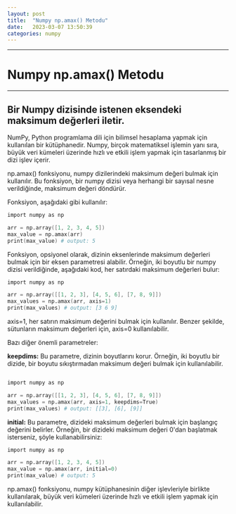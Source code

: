 ```yaml
---
layout: post
title:  "Numpy np.amax() Metodu"
date:   2023-03-07 13:50:39
categories: numpy
---
```


---
# Numpy np.amax() Metodu
---
Bir Numpy dizisinde istenen eksendeki maksimum değerleri iletir.
---

NumPy, Python programlama dili için bilimsel hesaplama yapmak için kullanılan bir kütüphanedir. Numpy, birçok matematiksel işlemin yanı sıra, büyük veri kümeleri üzerinde hızlı ve etkili işlem yapmak için tasarlanmış bir dizi işlev içerir.

np.amax() fonksiyonu, numpy dizilerindeki maksimum değeri bulmak için kullanılır. Bu fonksiyon, bir numpy dizisi veya herhangi bir sayısal nesne verildiğinde, maksimum değeri döndürür.

Fonksiyon, aşağıdaki gibi kullanılır:

```s
import numpy as np

arr = np.array([1, 2, 3, 4, 5])
max_value = np.amax(arr)
print(max_value) # output: 5
```

Fonksiyon, opsiyonel olarak, dizinin eksenlerinde maksimum değerleri bulmak için bir eksen parametresi alabilir. Örneğin, iki boyutlu bir numpy dizisi verildiğinde, aşağıdaki kod, her satırdaki maksimum değerleri bulur:

```s
import numpy as np

arr = np.array([[1, 2, 3], [4, 5, 6], [7, 8, 9]])
max_values = np.amax(arr, axis=1)
print(max_values) # output: [3 6 9]
```

axis=1, her satırın maksimum değerini bulmak için kullanılır. Benzer şekilde, sütunların maksimum değerleri için, axis=0 kullanılabilir.

Bazı diğer önemli parametreler:

**keepdims:** Bu parametre, dizinin boyutlarını korur. Örneğin, iki boyutlu bir dizide, bir boyutu sıkıştırmadan maksimum değeri bulmak için kullanılabilir.

```s

import numpy as np

arr = np.array([[1, 2, 3], [4, 5, 6], [7, 8, 9]])
max_values = np.amax(arr, axis=1, keepdims=True)
print(max_values) # output: [[3], [6], [9]]

```

**initial:** Bu parametre, dizideki maksimum değerleri bulmak için başlangıç ​​değerini belirler. Örneğin, bir dizideki maksimum değeri 0'dan başlatmak isterseniz, şöyle kullanabilirsiniz:

```s
import numpy as np

arr = np.array([1, 2, 3, 4, 5])
max_value = np.amax(arr, initial=0)
print(max_value) # output: 5
```

np.amax() fonksiyonu, numpy kütüphanesinin diğer işlevleriyle birlikte kullanılarak, büyük veri kümeleri üzerinde hızlı ve etkili işlem yapmak için kullanılabilir.